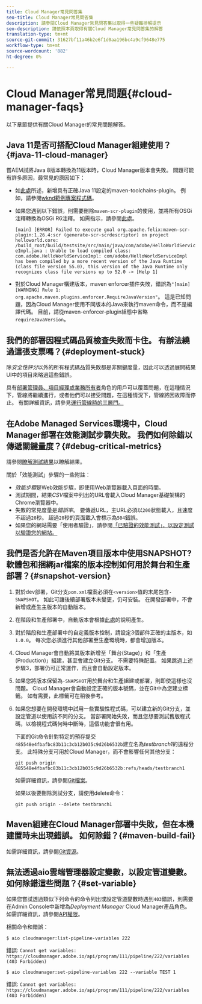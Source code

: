 ```yaml
---
title: Cloud Manager常見問答集
seo-title: Cloud Manager常見問答集
description: 請參閱Cloud Manager常見問答集以取得一些疑難排解提示
seo-description: 請依照本頁取得有關Cloud Manager常見問答集的解答
translation-type: tm+mt
source-git-commit: 31627bf11a46b2e6f1d0aa196bc4a9cf9648e775
workflow-type: tm+mt
source-wordcount: '882'
ht-degree: 0%

---
```



# Cloud Manager常見問題{#cloud-manager-faqs}

以下章節提供有關Cloud Manager的常見問題解答。

## Java 11是否可搭配Cloud Manager組建使用？{#java-11-cloud-manager}

嘗AEM試將Java 8版本轉換為11版本時，Cloud Manager版本會失敗。 問題可能有許多原因，最常見的原因如下：

* 如[此處](https://experienceleague.adobe.com/docs/experience-manager-cloud-manager/using/getting-started/create-application-project/using-the-wizard.html?lang=en#getting-started)所述，新增具有正確Java 11設定的maven-toolchains-plugin。  例如，請參閱[wknd範例專案程式碼](https://github.com/adobe/aem-guides-wknd/commit/6cb5238cb6b932735dcf91b21b0d835ae3a7fe75)。

* 如果您遇到以下錯誤，則需要刪除`maven-scr-plugin`的使用，並將所有OSGi注釋轉換為OSGi R6注釋。 如需指示，請參閱[此處](https://cqdump.wordpress.com/2019/01/03/from-scr-annotations-to-osgi-annotations/)。

   `[main] [ERROR] Failed to execute goal org.apache.felix:maven-scr-plugin:1.26.4:scr (generate-scr-scrdescriptor) on project helloworld.core: /build_root/build/testsite/src/main/java/com/adobe/HelloWorldServiceImpl.java : Unable to load compiled class: com.adobe.HelloWorldServiceImpl: com/adobe/HelloWorldServiceImpl has been compiled by a more recent version of the Java Runtime (class file version 55.0), this version of the Java Runtime only recognizes class file versions up to 52.0 -> [Help 1]`

* 對於Cloud Manager構建版本，maven enforcer插件失敗，錯誤為`"[main] [WARNING] Rule 1: org.apache.maven.plugins.enforcer.RequireJavaVersion"`。 這是已知問題，因為Cloud Manager使用不同版本的Java來執行maven命令，而不是編譯代碼。 目前，請從maven-enforcer-plugin組態中省略`requireJavaVersion`。

## 我們的部署因程式碼品質檢查失敗而卡住。 有辦法繞過這張支票嗎？{#deployment-stuck}

除&#x200B;*安全性評分*&#x200B;以外的所有程式碼品質失敗都是非關鍵度量，因此可以透過展開結果UI中的項目來略過這些錯誤。

具有[部署管理員、項目經理或業務所有者](https://experienceleague.adobe.com/docs/experience-manager-cloud-manager/using/requirements/setting-up-users-and-roles.html?lang=en#requirements)角色的用戶可以覆蓋問題，在這種情況下，管線將繼續進行，或者他們可以接受問題，在這種情況下，管線將因故障而停止。  有關詳細資訊，請參見[運行管線時的三層門。](https://experienceleague.adobe.com/docs/experience-manager-cloud-manager/using/how-to-use/understand-your-test-results.html?lang=en#how-to-use)

## 在Adobe Managed Services環境中，Cloud Manager部署在效能測試步驟失敗。 我們如何除錯以傳遞關鍵量度？{#debug-critical-metrics}

請參閱[瞭解測試結果](https://experienceleague.adobe.com/docs/experience-manager-cloud-manager/using/how-to-use/understand-your-test-results.html?lang=en#how-to-use)以瞭解結果。

關於「效能測試」步驟的一些附註：

* *效能步驟*&#x200B;是Web效能步驟，即使用Web瀏覽器載入頁面的時間。
* 測試期間，結果&#x200B;*CSV*&#x200B;檔案中列出的URL會載入Cloud Manager基礎架構的Chrome瀏覽器中。
* 失敗的常見度量是&#x200B;*錯誤率*。 要傳遞URL，主URL必須以`200`狀態載入，且速度不超過`20`秒。 超過`20`秒的頁面載入會標示為`504`錯誤。
* 如果您的網站需要「使用者驗證」，請參閱[「已驗證的效能測試」，以設定測試以驗證您的網站。](https://experienceleague.adobe.com/docs/experience-manager-cloud-manager/using/how-to-use/configuring-pipeline.html?lang=en#how-to-use)

## 我們是否允許在Maven項目版本中使用SNAPSHOT? 軟體包和捆綁jar檔案的版本控制如何用於舞台和生產部署？{#snapshot-version}

1. 對於dev部署，Git分支`pom.xml`檔案必須在`<version>`值的末尾包含`-SNAPSHOT`。 如此可讓後續部署版本未變更，仍可安裝。 在開發部署中，不會新增或產生主版本的自動版本。

1. 在階段和生產部署中，自動版本會根據[此處](https://experienceleague.adobe.com/docs/experience-manager-cloud-manager/using/managing-code/activating-maven-project.html?lang=en#managing-code)的說明產生。

1. 對於階段和生產部署中的自定義版本控制，請設定3個部件正確的主版本，如`1.0.0`。 每次您必須進行其他部署至生產環境時，都會增加版本。

1. Cloud Manager會自動將其版本新增至「舞台(Stage)」和「生產(Production)」組建，甚至會建立Git分支。 不需要特殊配置。 如果跳過上述步驟3，部署仍可正常運作，而且會自動設定版本。

1. 如果您將版本保留為`-SNAPSHOT`用於舞台和生產組建或部署，則即使這樣也沒問題。 Cloud Manager會自動設定正確的版本號碼，並在Git中為您建立標籤。 如有需要，此標籤可在稍後參考。

1. 如果您想要在開發環境中試用一些實驗性程式碼，可以建立新的Git分支，並設定管道以使用該不同的分支。 當部署開始失敗，而且您想要測試舊版程式碼，以檢視程式碼何時中斷時，這個功能會很有用。

   下面的Git命令針對特定的預存提交`485548e4fbafbc83b11c3cb12b035c9d26b6532b`建立名為&#x200B;*testbranch1*&#x200B;的遠程分支。  此特殊分支可用於Cloud Manager，而不會影響任何其他分支：

   `git push origin 485548e4fbafbc83b11c3cb12b035c9d26b6532b:refs/heads/testbranch1`

   如需詳細資訊，請參閱[Git檔案](https://git-scm.com/book/en/v2/Git-Internals-Git-References)。

   如果以後要刪除測試分支，請使用delete命令：

   `git push origin --delete testbranch1`

## Maven組建在Cloud Manager部署中失敗，但在本機建置時未出現錯誤。 如何除錯？{#maven-build-fail}

如需詳細資訊，請參閱[Git資源](https://github.com/cqsupport/cloud-manager/blob/main/cm-build-step-fails.md)。

## 無法透過aio雲端管理器設定變數，以設定管道變數。 如何除錯這些問題？{#set-variable}

如果您嘗試透過類似下列命令的命令列出或設定管道變數時遇到`403`錯誤，則需要在Admin Console中新增為&#x200B;*Deployment Manager* Cloud Manager產品角色。\
如需詳細資訊，請參閱[API權限](https://www.adobe.io/apis/experiencecloud/cloud-manager/docs.html#!AdobeDocs/cloudmanager-api-docs/master/permissions.md)。

相關命令和錯誤：

`$ aio cloudmanager:list-pipeline-variables 222`

錯誤: `Cannot get variables: https://cloudmanager.adobe.io/api/program/111/pipeline/222/variables (403 Forbidden)`

`$ aio cloudmanager:set-pipeline-variables 222 --variable TEST 1`

錯誤: `Cannot get variables: https://cloudmanager.adobe.io/api/program/111/pipeline/222/variables (403 Forbidden)`
